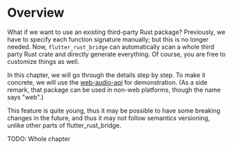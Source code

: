 # Overview

What if we want to use an existing third-party Rust package?
Previously, we have to specify each function signature manually; but this is no longer needed.
Now, `flutter_rust_bridge` can automatically scan a whole third party Rust crate and directly generate everything.
Of course, you are free to customize things as well.

In this chapter, we will go through the details step by step.
To make it concrete, we will use the [web-audio-api](https://crates.io/crates/web-audio-api) for demonstration.
(As a side remark, that package can be used in non-web platforms, though the name says "web".)

This feature is quite young, thus it may be possible to have some breaking changes in the future,
and thus it may not follow semantics versioning, unlike other parts of flutter_rust_bridge.

TODO: Whole chapter

